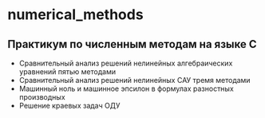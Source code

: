 # numerical_methods

## Практикум по численным методам на языке C
* Сравнительный анализ решений нелинейных алгебраических уравнений пятью методами
* Сравнительный анализ решений нелинейных САУ тремя методами
* Машинный ноль и машинное эпсилон в формулах разностных производных
* Решение краевых задач ОДУ
